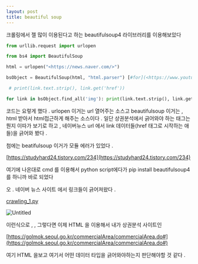 ```yaml
---
layout: post
title: beautiful soup
---
```



크롤링에서 젤 많이 이용된다고 하는 beautifulsoup4 라이브러리를 이용해보았다

```python
from urllib.request import urlopen

from bs4 import BeautifulSoup 

html = urlopen("<https://news.naver.com/>")

bsObject = BeautifulSoup(html, "html.parser") [#for](<https://www.youtube.com/hashtag/for>) link in bsObject.find_all('a'):

 # print(link.text.strip(), link.get('href')) 

for link in bsObject.find_all('img'): print(link.text.strip(), link.get('src'))
```

코드는 요렇게 했다 . urlopen 이거는 url 열어주는 소스고 beautifulsoup 이거는 , html 받아서 html접근하게 해주는 소스이다 . 일단 상권분석에서 긁어와야 하는 태그는 뭔지 이따가 보기로 하고 , 네이버뉴스 url 에서 link 데이터들(href 태그로 시작하는 애들)을 긁어와 봤다 .

첨에는 beatifulsoup 이거가 모듈 에러가 있었다 .

[https://studyhard24.tistory.com/234](https://studyhard24.tistory.com/234)

여기에 나온대로 cmd 를 이용해서 python script에다가 pip install beautifulsoup4를 하니까 바로 되었다

오 . 네이버 뉴스 사이트 에서 링크들이 긁어져왔다 .

[crawling_1.py](https://s3-us-west-2.amazonaws.com/secure.notion-static.com/bcb4cadc-fd32-4752-bc8d-7258ecf87afb/crawling_1.py)

![Untitled](https://s3-us-west-2.amazonaws.com/secure.notion-static.com/5ee28c39-cb99-464b-91b7-92efa609c7a8/Untitled.png)

이런식으로 , , 그렇다면 이제 HTML 을 이용해서 내가 상권분석 사이트인

[https://golmok.seoul.go.kr/commercialArea/commercialArea.do#](https://golmok.seoul.go.kr/commercialArea/commercialArea.do#)

여기 HTML 을보고 여기서 어떤 데이터 타입을 긁어와야하는지 판단해야할 것 같다 .


